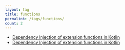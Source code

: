 ```yaml
---
layout: tag
title: functions
permalink: /tags/functions/
count: 2
---
```


- [Dependency Injection of extension functions in Kotlin](https://mathewsachin.github.io/blog/2023/04/14/dependency-injection-extension-functions-kotlin.html)
- [Dependency Injection of extension functions in Kotlin](https://mathewsachin.github.io/blog/2023/04/14/dependency-injection-extension-functions-kotlin.html)
